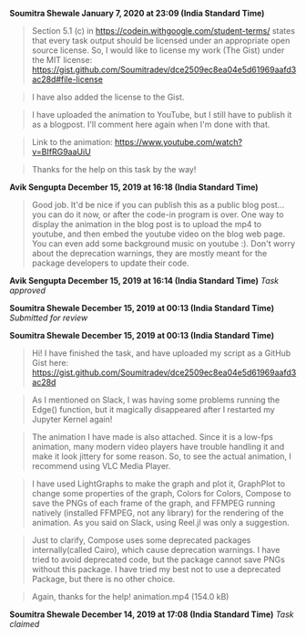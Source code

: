 **Soumitra Shewale January 7, 2020 at 23:09 (India Standard Time)**
> Section 5.1 (c) in https://codein.withgoogle.com/student-terms/ states that every task output should be licensed under an appropriate open source license. So, I would like to license my work (The Gist) under the MIT license:
> https://gist.github.com/Soumitradev/dce2509ec8ea04e5d61969aafd3ac28d#file-license

> I have also added the license to the Gist.

> I have uploaded the animation to YouTube, but I still have to publish it as a blogpost. I'll comment here again when I'm done with that.

> Link to the animation: https://www.youtube.com/watch?v=BIfRG9aaUiU

> Thanks for the help on this task by the way!

**Avik Sengupta December 15, 2019 at 16:18 (India Standard Time)**
> Good job. It'd be nice if you can publish this as a public blog post... you can do it now, or after the code-in program is over. One way to display the animation in the blog post is to upload the mp4 to youtube, and then embed the youtube video on the blog web page. You can even add some background music on youtube :). Don't worry about the deprecation warnings, they are mostly meant for the package developers to update their code.

**Avik Sengupta December 15, 2019 at 16:14 (India Standard Time)**
_Task approved_

**Soumitra Shewale December 15, 2019 at 00:13 (India Standard Time)**
_Submitted for review_

**Soumitra Shewale December 15, 2019 at 00:13 (India Standard Time)**
> Hi! I have finished the task, and have uploaded my script as a GitHub Gist here: https://gist.github.com/Soumitradev/dce2509ec8ea04e5d61969aafd3ac28d

> As I mentioned on Slack, I was having some problems running the Edge() function, but it magically disappeared after I restarted my Jupyter Kernel again!

> The animation I have made is also attached. Since it is a low-fps animation, many modern video players have trouble handling it and make it look jittery for some reason. So, to see the actual animation, I recommend using VLC Media Player.

> I have used LightGraphs to make the graph and plot it, GraphPlot to change some properties of the graph, Colors for Colors, Compose to save the PNGs of each frame of the graph, and FFMPEG running natively (installed FFMPEG, not any library) for the rendering of the animation. As you said on Slack, using Reel.jl was only a suggestion.

> Just to clarify, Compose uses some deprecated packages internally(called Cairo), which cause deprecation warnings. I have tried to avoid deprecated code, but the package cannot save PNGs without this package. I have tried my best not to use a deprecated Package, but there is no other choice.

> Again, thanks for the help!
>  animation.mp4 (154.0 kB)

**Soumitra Shewale December 14, 2019 at 17:08 (India Standard Time)**
_Task claimed_